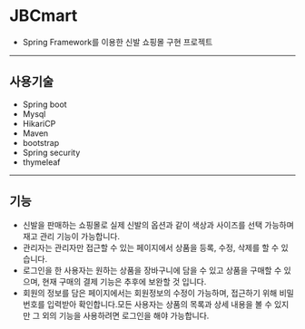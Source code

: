 # JBCmart
- Spring Framework를 이용한 신발 쇼핑몰 구현 프로젝트<br>

------------------

## 사용기술 
- Spring boot
- Mysql
- HikariCP
- Maven 
- bootstrap
- Spring security
- thymeleaf

-------------------

## 기능
- 신발을 판매하는 쇼핑몰로 실제 신발의 옵션과 같이 색상과 사이즈를 선택 가능하며 재고 관리 기능이 가능합니다. 
- 관리자는 관리자만 접근할 수 있는 페이지에서 상품을 등록, 수정, 삭제를 할 수 있습니다.
- 로그인을 한 사용자는 원하는 상품을 장바구니에 담을 수 있고 상품을 구매할 수 있으며, 현재 구매의 결제 기능은 추후에 보완할 것 입니다. 
- 회원의 정보를 담은 페이지에서는 회원정보의 수정이 가능하며, 접근하기 위해 비밀번호를 입력받아 확인합니다.모든 사용자는 상품의 목록과 상세 내용을 볼 수 있지만 그 외의 기능을 사용하려면 로그인을 해야 가능합니다.
